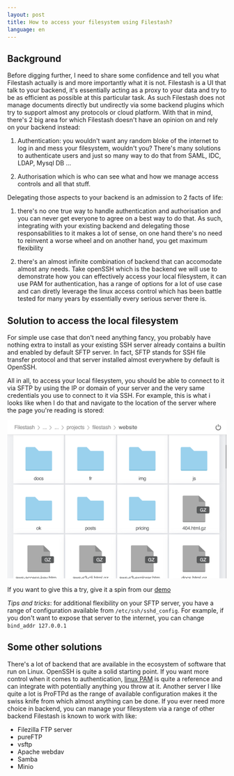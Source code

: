 ```yaml
---
layout: post
title: How to access your filesystem using Filestash?
language: en
---
```


<style>
#main ol li p { margin: 0; }
#main ol { margin-top: -15px; }
</style>

## Background

Before digging further, I need to share some confidence and tell you what Filestash actually is and more importantly what it is not. Filestash is a UI that talk to your backend, it's essentially acting as a proxy to your data and try to be as efficient as possible at this particular task. As such Filestash does not manage documents directly but undirectly via some backend plugins which try to support almost any protocols or cloud platform. With that in mind, there's 2 big area for which Filestash doesn't have an opinion on and rely on your backend instead:

1. Authentication: you wouldn't want any random bloke of the internet to log in and mess your filesystem, wouldn't you? There's many solutions to authenticate users and just so many way to do that from SAML, IDC, LDAP, Mysql DB ...

2. Authorisation which is who can see what and how we manage access controls and all that stuff.

Delegating those aspects to your backend is an admission to 2 facts of life:

1. there's no one true way to handle authentication and authorisation and you can never get everyone to agree on a best way to do that. As such, integrating with your existing backend and delegating those responsabilities to it makes a lot of sense, on one hand there's no need to reinvent a worse wheel and on another hand, you get maximum flexibility

2. there's an almost infinite combination of backend that can accomodate almost any needs. Take openSSH which is the backend we will use to demonstrate how you can effectively access your local filesystem, it can use PAM for authentication, has a range of options for a lot of use case and can diretly leverage the linux access control which has been battle tested for many years by essentially every serious server there is.


## Solution to access the local filesystem

For simple use case that don't need anything fancy, you probably have nothing extra to install as your existing SSH server already contains a builtin and enabled by default SFTP server. In fact, SFTP stands for SSH file transfer protocol and that server installed almost everywhere by default is OpenSSH.

All in all, to access your local filesystem, you should be able to connect to it via SFTP by using the IP or domain of your server and the very same credentials you use to connect to it via SSH. For example, this is what i looks like when I do that and navigate to the location of the server where the page you're reading is stored:

![sftp example](/img/posts/2020-10-20-how-to-access-filesystem-using-filestash-1.png)

If you want to give this a try, give it a spin from our [demo](https://demo.filestash.app/)

*Tips and tricks*: for additional flexibility on your SFTP server, you have a range of configuration available from `/etc/ssh/sshd_config`. For example, if you don't want to expose that server to the internet, you can change `bind_addr 127.0.0.1`

## Some other solutions

There's a lot of backend that are available in the ecosystem of software that run on Linux. OpenSSH is quite a solid starting point. If you want more control when it comes to authentication, [linux PAM](https://en.wikipedia.org/wiki/Linux_PAM) is quite a reference and can integrate with potentially anything you throw at it. Another server I like quite a lot is ProFTPd as the range of available configuration makes it the swiss knife from which almost anything can be done. If you ever need more choice in backend, you can manage your filesystem via a range of other backend Filestash is known to work with like:
- Filezilla FTP server
- pureFTP
- vsftp
- Apache webdav
- Samba
- Minio